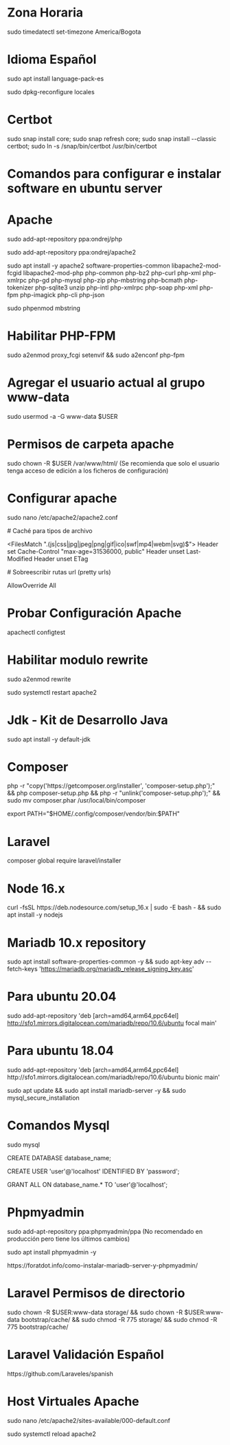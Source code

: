 # Zona Horaria
<p>sudo timedatectl set-timezone America/Bogota</p>

# Idioma Español

<p>sudo apt install language-pack-es</p>
<p>sudo dpkg-reconfigure locales</p>

# Certbot
<p>sudo snap install core; sudo snap refresh core; sudo snap install --classic certbot; sudo ln -s /snap/bin/certbot /usr/bin/certbot</p>

# Comandos para configurar e instalar software en ubuntu server

# Apache
<p>sudo add-apt-repository ppa:ondrej/php</p>
<p>sudo add-apt-repository ppa:ondrej/apache2</p>
<p>sudo apt install -y apache2 software-properties-common libapache2-mod-fcgid libapache2-mod-php php-common php-bz2 php-curl php-xml php-xmlrpc php-gd php-mysql php-zip php-mbstring php-bcmath php-tokenizer php-sqlite3 unzip php-intl php-xmlrpc php-soap php-xml php-fpm php-imagick php-cli php-json</p>
<p>sudo phpenmod mbstring</p>

# Habilitar PHP-FPM
<p>sudo a2enmod proxy_fcgi setenvif && sudo a2enconf php-fpm</p>

# Agregar el usuario actual al grupo www-data
<p>sudo usermod -a -G www-data $USER</p>

# Permisos de carpeta apache 
<p>sudo chown -R $USER /var/www/html/ (Se recomienda que solo el usuario tenga acceso de edición a los ficheros de configuración)</p>

# Configurar apache
<p>sudo nano /etc/apache2/apache2.conf</p>

<p># Caché para tipos de archivo<p>

<FilesMatch ".(js|css|jpg|jpeg|png|gif|ico|swf|mp4|webm|svg)$">
                Header set Cache-Control "max-age=31536000, public"
                Header unset Last-Modified
                Header unset ETag
</FilesMatch>
  
<p># Sobreescribir rutas url (pretty urls)</p>
<p><Directory /var/www/></p>
<p>        AllowOverride All
<p></Directory></p>


# Probar Configuración Apache
<p>apachectl configtest</p>

# Habilitar modulo rewrite
<p>sudo a2enmod rewrite</p>
<p>sudo systemctl restart apache2</p>

# Jdk - Kit de Desarrollo Java
<p>sudo apt install -y default-jdk</p>

# Composer
<p>php -r "copy('https://getcomposer.org/installer', 'composer-setup.php');" && php composer-setup.php && php -r "unlink('composer-setup.php');" && sudo mv composer.phar /usr/local/bin/composer</p>
<p>export PATH="$HOME/.config/composer/vendor/bin:$PATH"</p>

# Laravel
<p>composer global require laravel/installer</p>

# Node 16.x
<p>curl -fsSL https://deb.nodesource.com/setup_16.x | sudo -E bash - && sudo apt install -y nodejs</p>


# Mariadb 10.x repository
sudo apt install software-properties-common -y && sudo apt-key adv --fetch-keys 'https://mariadb.org/mariadb_release_signing_key.asc'

# Para ubuntu 20.04
sudo add-apt-repository 'deb [arch=amd64,arm64,ppc64el] http://sfo1.mirrors.digitalocean.com/mariadb/repo/10.6/ubuntu focal main'

# Para ubuntu 18.04
<p>sudo add-apt-repository 'deb [arch=amd64,arm64,ppc64el] http://sfo1.mirrors.digitalocean.com/mariadb/repo/10.6/ubuntu bionic main'</p>
<p>sudo apt update && sudo apt install mariadb-server -y && sudo mysql_secure_installation</p>

# Comandos Mysql
<p>sudo mysql</p>
<p>CREATE DATABASE database_name;</p>
<p>CREATE USER 'user'@'localhost' IDENTIFIED BY 'password';</p>
<p>GRANT ALL ON database_name.* TO 'user'@'localhost';</p>

# Phpmyadmin
<p>sudo add-apt-repository ppa:phpmyadmin/ppa (No recomendado en producción pero tiene los últimos cambios)</p>
<p>sudo apt install phpmyadmin -y</p>

<p>https://foratdot.info/como-instalar-mariadb-server-y-phpmyadmin/</p>


# Laravel Permisos de directorio
<p>sudo chown -R $USER:www-data storage/ && sudo chown -R $USER:www-data bootstrap/cache/ && sudo chmod -R 775 storage/ && sudo chmod -R 775 bootstrap/cache/</p>

# Laravel Validación Español
<p>https://github.com/Laraveles/spanish</p>

# Host Virtuales Apache
<p>sudo nano /etc/apache2/sites-available/000-default.conf</p>
<p>sudo systemctl reload apache2</p>
